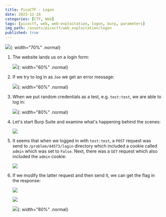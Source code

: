 ```yaml
---
title: PicoCTF - Logon
date: 2023-12-28
categories: [CTF, Web]
tags: [picoctf, web, web-exploitation, logon, burp, parameters]
img_path: /assets/picoctf/web_exploitation/logon
published: true
---
```


![](room_banner.png){: width="70%" .normal}

1. The website lands us on a login form:

    ![](home.png){: width="60%" .normal}

2. If we try to log in as `Joe` we get an error message:

    ![](joe_failed_login.png){: width="60%" .normal}

2. When we put random credentials as a test, e.g. `test:test`, we are able to log in:

    ![](test_login.png){: width="80%" .normal}

3. Let's start Burp Suite and examine what's happening behind the scenes:

    ![](login_process_burp.png)

4. It seems that when we logged in with `test:test`, a `POST` request was send to `/problem/44573/login` directory which included a cookie called `admin` which was set to `False`. Next, there was a `GET` request which also included the `admin` cookie:

    ![](get_flag_request.png)

5. If we modify the latter request and then send it, we can get the flag in the response:

    ![](modified_request.png)

    ![](flag.png)

    ![](flag_browser.png){: width="80%" .normal}



